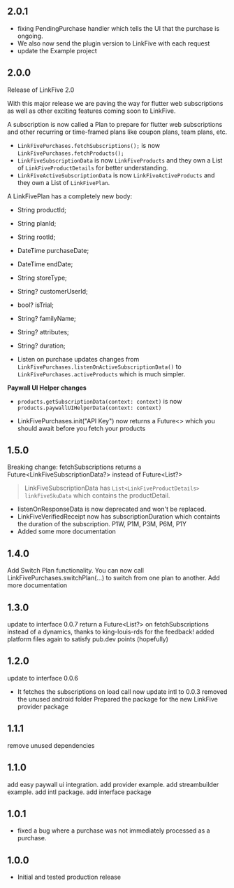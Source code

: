 ## 2.0.1
* fixing PendingPurchase handler which tells the UI that the purchase is ongoing.
* We also now send the plugin version to LinkFive with each request
* update the Example project


## 2.0.0

Release of LinkFive 2.0

With this major release we are paving the way for flutter web subscriptions as well as other exciting features coming soon to LinkFive.

A subscription is now called a Plan to prepare for flutter web subscriptions and other recurring or time-framed plans like coupon plans, team plans, etc.

* `LinkFivePurchases.fetchSubscriptions();` is now `LinkFivePurchases.fetchProducts();`
* `LinkFiveSubscriptionData` is now `LinkFiveProducts` and they own a List of `LinkFiveProductDetails` for better understanding.
* `LinkFiveActiveSubscriptionData` is now `LinkFiveActiveProducts` and they own a List of `LinkFivePlan`.

A LinkFivePlan has a completely new body:

* String productId;
* String planId;
* String rootId;
* DateTime purchaseDate;
* DateTime endDate;
* String storeType;
* String? customerUserId;
* bool? isTrial;
* String? familyName;
* String? attributes;
* String? duration;

* Listen on purchase updates changes from `LinkFivePurchases.listenOnActiveSubscriptionData()` to `LinkFivePurchases.activeProducts` which is much simpler.

**Paywall UI Helper changes**

* `products.getSubscriptionData(context: context)`  is now `products.paywallUIHelperData(context: context)`

* LinkFivePurchases.init("API Key") now returns a Future<> which you should await before you fetch your products

## 1.5.0

Breaking change: fetchSubscriptions returns a Future<LinkFiveSubscriptionData?> instead of Future<List<ProductDetails>?>
> LinkFiveSubscriptionData has `List<LinkFiveProductDetails> linkFiveSkuData` which contains the productDetail.

* listenOnResponseData is now deprecated and won't be replaced.
* LinkFiveVerifiedReceipt now has subscriptionDuration which containts the duration of the subscription. P1W, P1M, P3M, P6M, P1Y
* Added some more documentation

## 1.4.0
Add Switch Plan functionality. You can now call LinkFivePurchases.switchPlan(...) to switch from one plan to another.
Add more documentation

## 1.3.0
update to interface 0.0.7
return a Future<List<ProductDetails>?> on fetchSubscriptions instead of a dynamics, thanks to king-louis-rds for the feedback!
added platform files again to satisfy pub.dev points (hopefully)

## 1.2.0
update to interface 0.0.6 
* It fetches the subscriptions on load call now
  update intl to 0.0.3
  removed the unused android folder
  Prepared the package for the new LinkFive provider package

## 1.1.1
remove unused dependencies

## 1.1.0
add easy paywall ui integration.
add provider example.
add streambuilder example.
add intl package.
add interface package

## 1.0.1
* fixed a bug where a purchase was not immediately processed as a purchase.  

## 1.0.0
* Initial and tested production release
